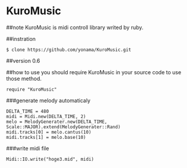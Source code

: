 # KuroMusic
##note
KuroMusic is midi controll library writed by ruby.

##instration
```
$ clone https://github.com/yonama/KuroMusic.git
```

##version
0.6

##how to use
you should require KuroMusic in your source code to use those method.
```ruby:
require "KuroMusic"
```

###generate melody automaticaly
```ruby:
DELTA_TIME = 480
midi = Midi.new(DELTA_TIME, 2)
melo = MelodyGenerater.new(DELTA_TIME, Scale::MAJOR).extend(MelodyGenerater::Rand)
midi.tracks[0] = melo.cantus(10)
midi.tracks[1] = melo.base(10)
```

###write midi file
```ruby:
Midi::IO.write("hoge3.mid", midi)
```
